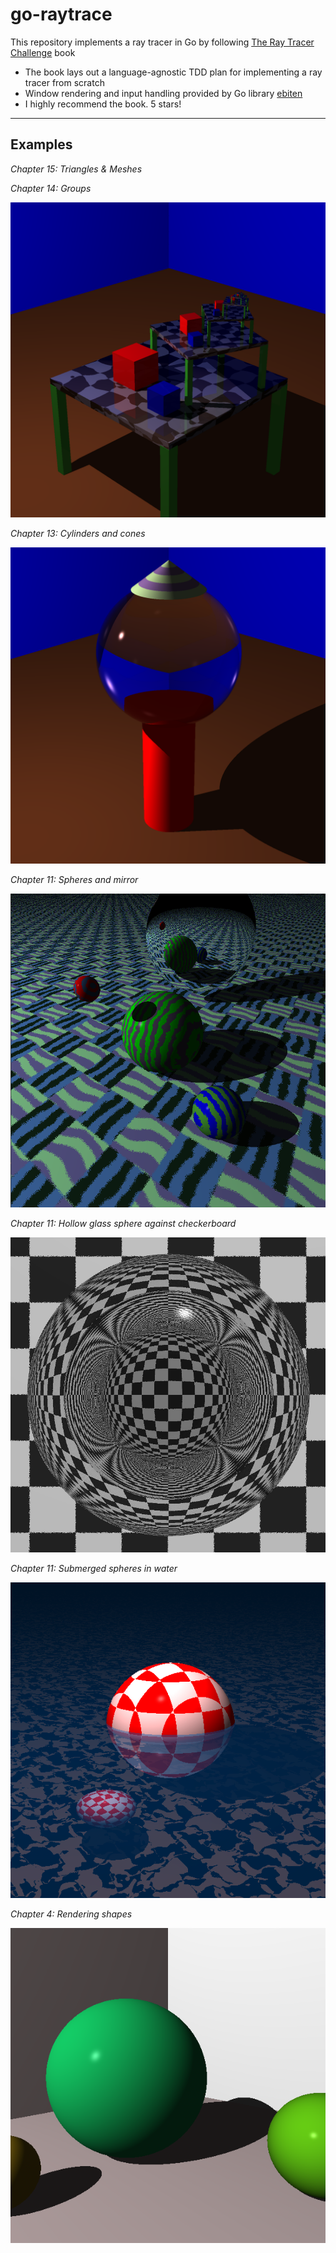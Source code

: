 # go-raytrace 

This repository implements a ray tracer in Go by following [The Ray Tracer Challenge](https://pragprog.com/titles/jbtracer/the-ray-tracer-challenge/) book
* The book lays out a language-agnostic TDD plan for implementing a ray tracer from scratch
* Window rendering and input handling provided by Go library [ebiten](https://github.com/hajimehoshi/ebiten)
* I highly recommend the book. 5 stars!

---

## Examples

*Chapter 15: Triangles & Meshes*


*Chapter 14: Groups*

![Chapter 14 example](renders/group_transforms.png?raw=true "chapter 14 example")

*Chapter 13: Cylinders and cones*

![Chapter 13 example](renders/cone_and_cylinder.png?raw=true "chapter 13 example")

*Chapter 11: Spheres and mirror*

![Chapter 11 example](renders/spheres_mirror.png?raw=true "chapter 11 example")
  
*Chapter 11: Hollow glass sphere against checkerboard*

![Chapter 11 example](renders/hollow_glass_sphere.png?raw=true "chapter 11 example")

*Chapter 11: Submerged spheres in water*

![Chapter 11 example](renders/water.png?raw=true "chapter 11 example")

*Chapter 4: Rendering shapes*

![Chapter 4 example](renders/shapes.png?raw=true "chapter 4 example")


